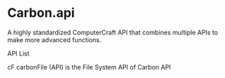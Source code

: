 # Carbon.api
A highly standardized ComputerCraft API that combines multiple APIs to make more advanced functions.

API List

cF carbonFile (API) is the File System API of Carbon API
